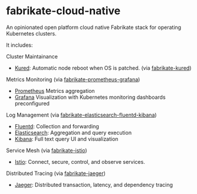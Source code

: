 # fabrikate-cloud-native

An opinionated open platform cloud native Fabrikate stack for operating Kubernetes clusters.

It includes:

Cluster Maintainance
-   [Kured](https://github.com/weaveworks/kured): Automatic node reboot when OS is patched. (via [fabrikate-kured](https://github.com/timfpark/fabrikate-kured))

Metrics Monitoring (via [fabrikate-prometheus-grafana](https://github.com/timfpark/fabrikate-prometheus-grafana))
-   [Prometheus](https://prometheus.io/) Metrics aggregation
-   [Grafana](https://grafana.com/) Visualization with Kubernetes monitoring dashboards preconfigured

Log Management (via [fabrikate-elasticsearch-fluentd-kibana](https://github.com/timfpark/fabrikate-elasticsearch-fluentd-kibana))
-   [Fluentd](https://www.fluentd.org/): Collection and forwarding
-   [Elasticsearch](https://www.elastic.co/): Aggregation and query execution
-   [Kibana](https://www.elastic.co/products/kibana): Full text query UI and visualization

Service Mesh (via [fabrikate-istio](https://github.com/evanlouie/fabrikate-istio))
-   [Istio](https://istio.io/): Connect, secure, control, and observe services.

Distributed Tracing (via [fabrikate-jaeger](https://github.com/bnookala/fabrikate-jaeger))
-   [Jaeger](https://www.jaegertracing.io/): Distributed transaction, latency, and dependency tracing
